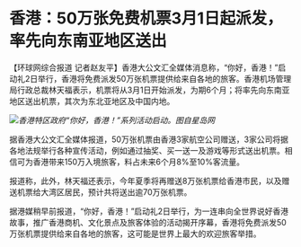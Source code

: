 # 香港：50万张免费机票3月1日起派发，率先向东南亚地区送出

【环球网综合报道
记者赵友平】香港大公文汇全媒体消息称，“你好，香港！”启动礼2日举行，香港将免费派发50万张机票提供给来自各地的旅客。香港机场管理局行政总裁林天福表示，机票将从3月1日开始派发，为期6个月；将率先向东南亚地区送出机票，其次为东北亚地区及中国内地。

![](https://inews.gtimg.com/newsapp_bt/0/15639985295/1000)_香港特区政府“你好，香港！”系列活动启动。图自星岛网_

据香港大公文汇全媒体报道，50万张机票由香港3家航空公司赠送，3家公司将据各地法规举行各种宣传活动，例如通过抽奖、买一送一及游戏等形式送出机票。相信可为香港带来150万入境旅客，料占未来6个月8%至10%客流量。

报道称，此外，林天福还表示，今年夏季将再赠送8万张机票给香港市民，以及赠送机票给大湾区居民，预计共将送出逾70万张机票。

据港媒稍早前报道，“你好，香港！”启动礼2日举行，为一连串向全世界说好香港故事，推广香港商机、文化景点及旅客体验的活动揭开序幕，香港将免费派发50万张机票提供给来自各地的旅客，这可能是世界上最大的欢迎旅客举措。

